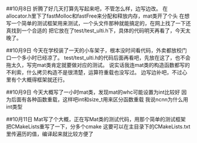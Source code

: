 ##10月8日
    折腾了好几天打算先写起来吧，不管怎么样，边写边改。
    在allocator.h里下了fastMolloc和fastFree来分配和释放内存，mat类开了个头
    在想写一个简单的测试框架用来测试，一个头文件那种就能搞定的，在网上找了一下还真找到一个合适的
    把它放在了test/test_ulti.h下，具体的代码明天再看了，今天太晚了。


##10月9日
    今天在学校装了一天的小车架子，根本没时间看代码，外卖都放校门口一个多小时已经凉了。
    test/test_ulti.h的代码后面再看吧，先放在这了，也不会拖太久，写完mat类肯定就要做对应的测试。
    说实话我连mat类的构造函数都写的不利索，什么拷贝构造不是很清楚，运算符重载也没写过。
    边写边补吧，不过心里有个大概得框架就还行。

##10月9日
    今天大概写了一小时mat类，发现mat的whc可能设置为int比较好
    因为后面有各种函数重载，这样吧int和size_t用来区分函数重载
    我说ncnn为什么用int类型

##10月11日
    Mat写了个大概，正在写Mat类的测试代码，用那个简单的测试框架
    把CMakeLists重写了一下，分多个cmake
    这要可以在主目录下的CMakeLists.txt里传遍历的值，编译起来就比较方便了